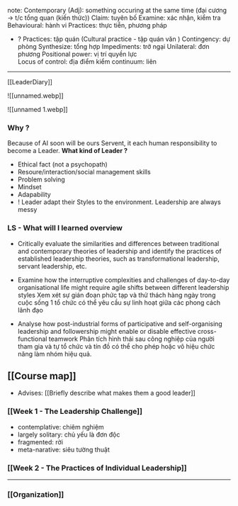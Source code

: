 note:
Contemporary (Adj): something occuring at the same time
	(đại cương -> t/c tổng quan (kiến thức))
Claim: tuyên bố
Examine: xác nhận, kiểm tra
Behavioural: hành vi
Practices: thực tiễn, phương pháp
+ ? Practices: tập quán (Cultural practice - tập quán văn )
Contingency: dự phòng
Synthesize: tổng hợp
Impediments: trở ngại
Unilateral: đơn phương
Positional power: vị trí quyền lực  
Locus of control: địa điểm kiểm 
continuum: liên 

----
[[LeaderDiary]]

![[unnamed.webp]]


![[unnamed 1.webp]]

### Why ?  
Because of AI soon will be ours Servent, it each human responsibility to become a Leader.
**What kind of Leader ?**
+ Ethical fact (not a psychopath)
+ Resoure/interaction/social management skills
+ Problem solving
+ Mindset
+ Adapability
+ ! Leader adapt their Styles to the environment. Leadership are always messy


### LS - What will I learned overview
+ Critically evaluate the similarities and differences between traditional and contemporary theories of leadership and identify the practices of established leadership theories, such as transformational leadership, servant leadership, etc.
	
+ Examine how the interruptive complexities and challenges of day-to-day organisational life might require agile shifts between different leadership styles
	Xem xét sự gián đoạn phức tạp và thử thách hàng ngày trong cuộc sống 1 tổ chức có thể yêu cầu sự linh hoạt giữa các phong cách lãnh đạo 
	
- Analyse how post-industrial forms of participative and self-organising leadership and followership might enable or disable effective cross-functional teamwork
	Phân tích hình thái sau công nghiệp của người tham gia và tự tổ chức và tín đồ có thể cho phép hoặc vô hiệu chức năng làm nhóm hiệu quả. 


## [[Course map]]
+ Advises: [[Briefly describe what makes them a good leader]]

### [[Week 1 - The Leadership Challenge]]
+ contemplative: chiêm nghiệm
+ largely solitary: chủ yếu là đơn độc
+ fragmented: rời 
+ meta-narative: siêu tường thuật


### [[Week 2 - The Practices of Individual Leadership]]




---

### [[Organization]]